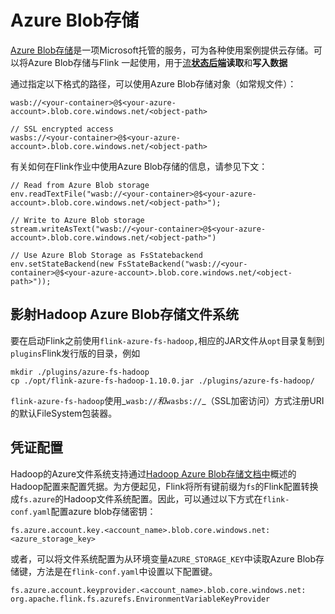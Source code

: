 # Azure Blob存储

 [Azure Blob存储](https://docs.microsoft.com/en-us/azure/storage/)是一项Microsoft托管的服务，可为各种使用案例提供云存储。可以将Azure Blob存储与Flink 一起使用，用于[流](https://ci.apache.org/projects/flink/flink-docs-release-1.10/ops/state/state_backends.html)[**状态后端**](https://ci.apache.org/projects/flink/flink-docs-release-1.10/ops/state/state_backends.html)**读取**和**写入数据**

通过指定以下格式的路径，可以使用Azure Blob存储对象（如常规文件）：

```text
wasb://<your-container>@$<your-azure-account>.blob.core.windows.net/<object-path>

// SSL encrypted access
wasbs://<your-container>@$<your-azure-account>.blob.core.windows.net/<object-path>
```

有关如何在Flink作业中使用Azure Blob存储的信息，请参见下文：

```text
// Read from Azure Blob storage
env.readTextFile("wasb://<your-container>@$<your-azure-account>.blob.core.windows.net/<object-path>");

// Write to Azure Blob storage
stream.writeAsText("wasb://<your-container>@$<your-azure-account>.blob.core.windows.net/<object-path>")

// Use Azure Blob Storage as FsStatebackend
env.setStateBackend(new FsStateBackend("wasb://<your-container>@$<your-azure-account>.blob.core.windows.net/<object-path>"));
```

## **影射**Hadoop Azure Blob存储文件系统

要在启动Flink之前使用`flink-azure-fs-hadoop,`相应的JAR文件从`opt`目录复制到`plugins`Flink发行版的目录，例如

```text
mkdir ./plugins/azure-fs-hadoop
cp ./opt/flink-azure-fs-hadoop-1.10.0.jar ./plugins/azure-fs-hadoop/
```

`flink-azure-fs-hadoop`使用_`wasb://`_和_`wasbs://`_（SSL加密访问）方式注册URI的默认FileSystem包装器。

## 凭证配置

Hadoop的Azure文件系统支持通过[Hadoop Azure Blob存储文档中](https://hadoop.apache.org/docs/current/hadoop-azure/index.html#Configuring_Credentials)概述的Hadoop配置来配置凭据。为方便起见，Flink将所有键前缀为`fs`的Flink配置转换成`fs.azure`的Hadoop文件系统配置。因此，可以通过以下方式在`flink-conf.yaml`配置azure blob存储密钥：

```text
fs.azure.account.key.<account_name>.blob.core.windows.net: <azure_storage_key>
```

或者，可以将文件系统配置为从环境变量`AZURE_STORAGE_KEY`中读取Azure Blob存储键，方法是在`flink-conf.yaml`中设置以下配置键。

```text
fs.azure.account.keyprovider.<account_name>.blob.core.windows.net: org.apache.flink.fs.azurefs.EnvironmentVariableKeyProvider
```

